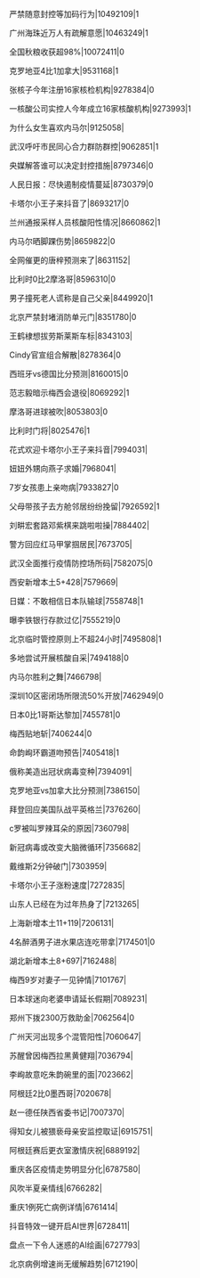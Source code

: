 严禁随意封控等加码行为|10492109|1

广州海珠近万人有疏解意愿|10463249|1

全国秋粮收获超98%|10072411|0

克罗地亚4比1加拿大|9531168|1

张核子今年注册16家核检机构|9278384|0

一核酸公司实控人今年成立16家核酸机构|9273993|1

为什么女生喜欢内马尔|9125058|

武汉呼吁市民同心合力群防群控|9062851|1

央媒解答谁可以决定封控措施|8797346|0

人民日报：尽快遏制疫情蔓延|8730379|0

卡塔尔小王子来抖音了|8693217|0

兰州通报采样人员核酸阳性情况|8660862|1

内马尔晒脚踝伤势|8659822|0

全网催更的唐梓预测来了|8631152|

比利时0比2摩洛哥|8596310|0

男子撞死老人谎称是自己父亲|8449920|1

北京严禁封堵消防单元门|8351780|0

王鹤棣想拔劳斯莱斯车标|8343103|

Cindy官宣组合解散|8278364|0

西班牙vs德国比分预测|8160015|0

范志毅暗示梅西会退役|8069292|1

摩洛哥进球被吹|8053803|0

比利时门将|8025476|1

花式欢迎卡塔尔小王子来抖音|7994031|

妞妞外甥向燕子求婚|7968041|

7岁女孩患上亲吻病|7933827|0

父母带孩子去方舱邻居纷纷挽留|7926592|1

刘畊宏套路邓紫棋来跳啦啦操|7884402|

警方回应红马甲掌掴居民|7673705|

武汉全面推行疫情防控场所码|7582075|0

西安新增本土5+428|7579669|

日媒：不敢相信日本队输球|7558748|1

曝李铁银行存款过亿|7555219|0

北京临时管控原则上不超24小时|7495808|1

多地尝试开展核酸自采|7494188|0

内马尔胜利之舞|7466798|

深圳10区密闭场所限流50%开放|7462949|0

日本0比1哥斯达黎加|7455781|0

梅西贴地斩|7406244|0

命韵峋环霸道吻预告|7405418|1

俄称美造出冠状病毒变种|7394091|

克罗地亚vs加拿大比分预测|7386150|

拜登回应美国队战平英格兰|7376260|

c罗被叫罗辣耳朵的原因|7360798|

新冠病毒或改变大脑微循环|7356682|

戴维斯2分钟破门|7303959|

卡塔尔小王子涨粉速度|7272835|

山东人已经在为过年热身了|7213265|

上海新增本土11+119|7206131|

4名醉酒男子进水果店连吃带拿|7174501|0

湖北新增本土8+697|7162488|

梅西9岁对妻子一见钟情|7101767|

日本球迷向老婆申请延长假期|7089231|

郑州下拨2300万救助金|7062564|0

广州天河出现多个混管阳性|7060647|

苏醒曾因梅西拉黑黄健翔|7036794|

李峋故意吃朱韵碗里的面|7023662|

阿根廷2比0墨西哥|7020678|

赵一德任陕西省委书记|7007370|

得知女儿被猥亵母亲安监控取证|6915751|

阿根廷赛后更衣室激情庆祝|6889192|

重庆各区疫情走势明显分化|6787580|

风吹半夏亲情线|6766282|

重庆1例死亡病例详情|6761414|

抖音特效一键开启AI世界|6728411|

盘点一下令人迷惑的AI绘画|6727793|

北京病例增速尚无缓解趋势|6712190|

